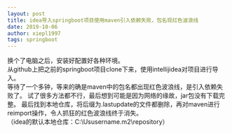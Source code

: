 ```yaml
---
layout: post
title: idea导入springboot项目使用maven引入依赖失败，包名现红色波浪线
date: 2019-10-06
author: xiepl1997
tags: springboot
---
```


换个了电脑之后，安装好配置好各种环境。  
从github上把之前的springboot项目clone下来，使用intellijidea对项目进行导入。  
等待了一个多钟，等来的确是maven中的包名都出现红色波浪线，是引入依赖失败了。
试了很多方法都不行，最后想到可能是因为网络的缘故，jar包没有下载完整。
最后找到本地仓库，将后缀为.lastupdate的文件都删除，再对maven进行reimport操作，令人抓狂的红色波浪线终于消失。  
（idea的默认本地仓库：C:\Ususername\.m2\repository）